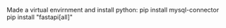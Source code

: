 Made a virtual envirnment and install python:
pip install mysql-connector
pip install "fastapi[all]"
